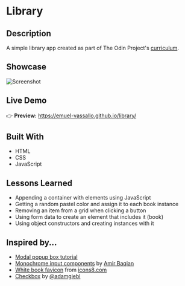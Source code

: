 # Library

## Description

A simple library app created as part of The Odin Project's [curriculum](https://www.theodinproject.com/lessons/node-path-javascript-library).

## Showcase

![Screenshot](images/screenshot-1.png)

## Live Demo

👉 **Preview:** https://emuel-vassallo.github.io/library/

## Built With

- HTML
- CSS
- JavaScript

## Lessons Learned

- Appending a container with elements using JavaScript
- Getting a random pastel color and assign it to each book instance
- Removing an item from a grid when clicking a button
- Using form data to create an element that includes it (book)
- Using object constructors and creating instances with it

## Inspired by...

- [Modal popup box tutorial](https://sabe.io/tutorials/how-to-create-modal-popup-box)
- [Monochrome input components](https://dribbble.com/shots/18200426-Inputs-Component) by [Amir Baqian](https://dribbble.com/Amirbaqian)
- [White book favicon](https://icons8.com/icons/set/book-shelf--white) from [icons8.com](https://icons8.com/)
- [Checkbox](https://uiverse.io/detail/adamgiebl/proud-donkey-24) by [@adamgiebl](https://github.com/adamgiebl)
